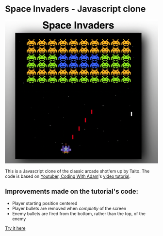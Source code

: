 # Space Invaders - Javascript clone
![Cover image](images/cover.png)

This is a Javascript clone of the classic arcade shot'em up by Taito.
The code is based on [Youtuber, Coding With Adam](https://github.com/CodingWith-Adam/space-invaders)'s [video tutorial](https://www.youtube.com/watch?v=qCBiKJbLcFI).

## Improvements made on the tutorial's code:

- Player starting position centered
- Player bullets are removed when *completly* of the screen
- Enemy bullets are fired from the bottom, rather than the top, of the enemy

[Try it here](https://simonribeiro.github.io/Space-Invaders/)
